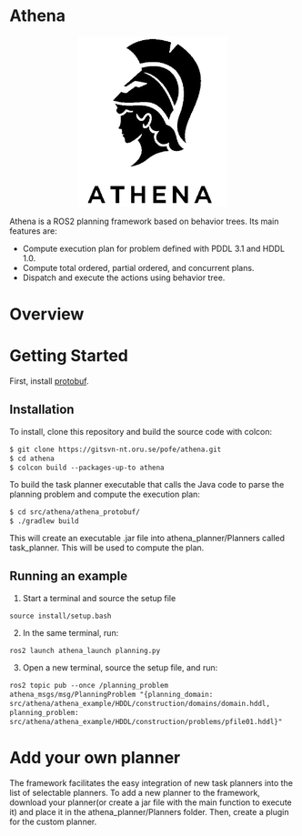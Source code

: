 # Athena

<p align="center">
  <img height="300" src="doc/logo.png" />
</p>

Athena is a ROS2 planning framework based on behavior trees. Its main features are:

* Compute execution plan for problem defined with PDDL 3.1 and HDDL 1.0.
* Compute total ordered, partial ordered, and concurrent plans.
* Dispatch and execute the actions using behavior tree.

# Overview

# Getting Started
First, install <a href="https://github.com/protocolbuffers/protobuf">protobuf</a>.

## Installation
To install, clone this repository and build the source code with colcon:
```
$ git clone https://gitsvn-nt.oru.se/pofe/athena.git
$ cd athena
$ colcon build --packages-up-to athena
```
To build the task planner executable that calls the Java code to parse the planning problem and compute the execution plan:
```
$ cd src/athena/athena_protobuf/
$ ./gradlew build
```
This will create an executable .jar file into athena_planner/Planners called task_planner. This will be used to compute the plan.

## Running an example

1) Start a terminal and source the setup file
```
source install/setup.bash
```
2) In the same terminal, run:
```
ros2 launch athena_launch planning.py
```
3) Open a new terminal, source the setup file, and run: 
```
ros2 topic pub --once /planning_problem athena_msgs/msg/PlanningProblem "{planning_domain: src/athena/athena_example/HDDL/construction/domains/domain.hddl, planning_problem: src/athena/athena_example/HDDL/construction/problems/pfile01.hddl}"

```

# Add your own planner
The framework facilitates the easy integration of new task planners into the list of selectable planners. To add a new planner to the framework, download your planner(or create a jar file with the main function to execute it) and place it in the athena_planner/Planners folder. Then, create a plugin for the custom planner.